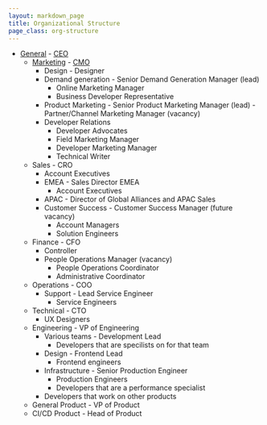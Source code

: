 ```yaml
---
layout: markdown_page
title: Organizational Structure
page_class: org-structure
---
```


- [General](/handbook/) - [CEO](/jobs/chief-executive-officer/)
  - [Marketing](/handbook/marketing/) - [CMO](/jobs/chief-marketing-officer/)
    - Design - Designer
    - Demand generation - Senior Demand Generation Manager (lead)
      - Online Marketing Manager
      - Business Developer Representative
    - Product Marketing - Senior Product Marketing Manager (lead)
      -Partner/Channel Marketing Manager (vacancy)
    - Developer Relations
      - Developer Advocates
      - Field Marketing Manager
      - Developer Marketing Manager
      - Technical Writer
  - Sales - CRO
    - Account Executives
    - EMEA - Sales Director EMEA
      - Account Executives
    - APAC - Director of Global Alliances and APAC Sales
    - Customer Success - Customer Success Manager (future vacancy)
      - Account Managers
      - Solution Engineers
  - Finance - CFO
    - Controller
    - People Operations Manager (vacancy)
      - People Operations Coordinator
      - Administrative Coordinator
  - Operations - COO
    - Support - Lead Service Engineer
      - Service Engineers
  - Technical - CTO
    - UX Designers
  - Engineering - VP of Engineering
    - Various teams - Development Lead
      - Developers that are specilists on for that team
    - Design - Frontend Lead
      - Frontend engineers
    - Infrastructure - Senior Production Engineer
      - Production Engineers
      - Developers that are a performance specialist
    - Developers that work on other products
  - General Product - VP of Product
  - CI/CD Product - Head of Product
